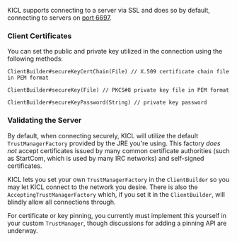 KICL supports connecting to a server via SSL and does so by default, connecting to servers
on [port 6697](https://tools.ietf.org/html/rfc7194).

### Client Certificates
You can set the public and private key utilized in the connection using the following methods:

`ClientBuilder#secureKeyCertChain(File) // X.509 certificate chain file in PEM format`

`ClientBuilder#secureKey(File) // PKCS#8 private key file in PEM format`

`ClientBuilder#secureKeyPassword(String) // private key password`

### Validating the Server

By default, when connecting securely, KICL will utilize the default `TrustManagerFactory`
provided by the JRE you're using. This factory *does not* accept certificates issued by
many common certificate authorities (such as StartCom, which is used by many IRC networks)
and self-signed certificates.

KICL lets you set your own `TrustManagerFactory` in the `ClientBuilder` so you may let KICL
connect to the network you desire. There is also the `AcceptingTrustManagerFactory` which,
if you set it in the `ClientBuilder`, will blindly allow all connections through.

For certificate or key pinning, you currently must implement this yourself in your custom
`TrustManager`, though discussions for adding a pinning API are underway.
